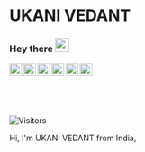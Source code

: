 # UKANI VEDANT


### Hey there <img src="https://media.giphy.com/media/hvRJCLFzcasrR4ia7z/giphy.gif" width="25px">
<a href="https://twitter.com/vedant_ukani">
  <img align="left" alt="Ukani Vedant | Twitter" width="22px" src="https://cdn.jsdelivr.net/npm/simple-icons@v3/icons/twitter.svg" />
</a>
<a href="https://www.linkedin.com/in/ukani-vedant-8b8b171b7/">
  <img align="left" alt="VEDANT's LinkdeIN" width="22px" src="https://cdn.jsdelivr.net/npm/simple-icons@v3/icons/linkedin.svg" />
</a>
<a href="https://www.instagram.com/ukani_vedant/">
  <img align="left" alt="VEDANT's Instagram" width="22px" src="https://cdn.jsdelivr.net/npm/simple-icons@v3/icons/instagram.svg" />
</a>
<a href="https://dev.to/ukanivedant">
  <img src="https://d2fltix0v2e0sb.cloudfront.net/dev-badge.svg" alt="Yajush Vyas's DEV Profile" height="22" width="22">
</a>
<a href="https://www.hackerearth.com/@patelvedant321">
  <img align="left" alt="Vedant's Hackerearth" width="22px" src="https://cdn.jsdelivr.net/npm/simple-icons@3.12.2/icons/hackerearth.svg" />
</a>
<a href="https://www.hackerrank.com/patelvedant321">
  <img align="left" alt="Vedant's Hackerrank" width="22px" src="https://cdn.jsdelivr.net/npm/simple-icons@3.12.2/icons/hackerrank.svg" />
</a>


#
<br />

![Visitors](https://api.visitorbadge.io/api/visitors?path=UkaniVedant&labelColor=%23697689&countColor=%232ccce4&style=flat)
<br />

Hi, I'm UKANI VEDANT from India,

<!---
UkaniVedant/UkaniVedant is a ✨ special ✨ repository because its `README.md` (this file) appears on your GitHub profile.
You can click the Preview link to take a look at your changes.
--->
